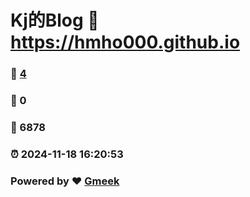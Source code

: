 # Kj的Blog :link: https://hmho000.github.io 
### :page_facing_up: [4](https://hmho000.github.io/tag.html) 
### :speech_balloon: 0 
### :hibiscus: 6878 
### :alarm_clock: 2024-11-18 16:20:53 
### Powered by :heart: [Gmeek](https://github.com/Meekdai/Gmeek)
